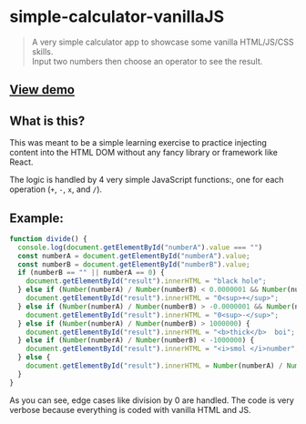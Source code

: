 # simple-calculator-vanillaJS
> A very simple calculator app to showcase some vanilla HTML/JS/CSS skills.\
Input two numbers then choose an operator to see the result.

## [View demo](https://nifty-torvalds-47b1b1.netlify.app/)

## What is this?

This was meant to be a simple learning exercise to practice injecting content into the HTML DOM without any fancy library or framework like React.

The logic is handled by 4 very simple JavaScript functions:, one for each operation (`+`, `-`, `x`, and `/`).

## Example:

```javascript
function divide() {
  console.log(document.getElementById("numberA").value === "")
  const numberA = document.getElementById("numberA").value;
  const numberB = document.getElementById("numberB").value;
  if (numberB == "" || numberA == 0) {
    document.getElementById("result").innerHTML = "black hole";
  } else if (Number(numberA) / Number(numberB) < 0.0000001 && Number(numberA) / Number(numberB) > 0) {
    document.getElementById("result").innerHTML = "0<sup>+</sup>";
  } else if (Number(numberA) / Number(numberB) > -0.0000001 && Number(numberA) / Number(numberB) < 0) {
    document.getElementById("result").innerHTML = "0<sup>-</sup>";
  } else if (Number(numberA) / Number(numberB) > 1000000) {
    document.getElementById("result").innerHTML = "<b>thick</b>  boi";
  } else if (Number(numberA) / Number(numberB) < -1000000) {
    document.getElementById("result").innerHTML = "<i>smol </i>number";
  } else {
    document.getElementById("result").innerHTML = Number(numberA) / Number(numberB);
  }  
}
```

As you can see, edge cases like division by 0 are handled. The code is very verbose because everything is coded with vanilla HTML and JS.
